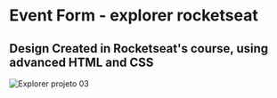 ﻿# Event Form - explorer rocketseat
 ## Design Created in Rocketseat's course, using advanced HTML and CSS
![Explorer projeto 03](https://github.com/rodrigobaiao97/Explorer-tage-03/assets/113563682/e65956c7-9b21-4ff5-9fb5-17c3b89c39db)
